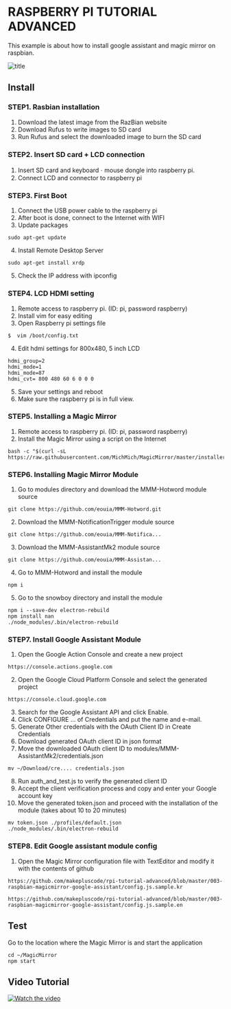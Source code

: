 # RASPBERRY PI TUTORIAL ADVANCED
This example is about how to install google assistant and magic mirror on raspbian.

![title](https://user-images.githubusercontent.com/39910774/48819176-e1416400-ed91-11e8-9771-7b9ce78aaf4b.png)

## Install
### STEP1. Rasbian installation
1. Download the latest image from the RazBian website
2. Download Rufus to write images to SD card
3. Run Rufus and select the downloaded image to burn the SD card

### STEP2. Insert SD card + LCD connection
1. Insert SD card and keyboardㆍmouse dongle into raspberry pi.
2. Connect LCD and connector to raspberry pi

### STEP3. First Boot
1. Connect the USB power cable to the raspberry pi
2. After boot is done, connect to the Internet with WIFI
3. Update packages
```
sudo apt-get update
```
4. Install Remote Desktop Server
```
sudo apt-get install xrdp
```
5. Check the IP address with ipconfig

### STEP4. LCD HDMI setting
1. Remote access to raspberry pi. (ID: pi, password raspberry)
2. Install vim for easy editing
3. Open Raspberry pi settings file
```
$  vim /boot/config.txt
```
4. Edit hdmi settings for 800x480, 5 inch LCD
 ```
hdmi_group=2
hdmi_mode=1
hdmi_mode=87
hdmi_cvt= 800 480 60 6 0 0 0
```
5. Save your settings and reboot
6. Make sure the raspberry pi is in full view.

### STEP5. Installing a Magic Mirror
1. Remote access to raspberry pi. (ID: pi, password raspberry)
2. Install the Magic Mirror using a script on the Internet
```
bash -c "$(curl -sL https://raw.githubusercontent.com/MichMich/MagicMirror/master/installers/raspberry.sh)"
```

### STEP6. Installing Magic Mirror Module
1. Go to modules directory and download the MMM-Hotword module source
 ```
git clone https://github.com/eouia/MMM-Hotword.git
 ```
2. Download the MMM-NotificationTrigger module source
 ```
git clone https://github.com/eouia/MMM-Notifica...
 ```
3. Download the MMM-AssistantMk2 module source
 ```
git clone https://github.com/eouia/MMM-Assistan...
 ```
4. Go to MMM-Hotword and install the module
 ```
npm i
 ```
5. Go to the snowboy directory and install the module
 ```
npm i --save-dev electron-rebuild
npm install nan
./node_modules/.bin/electron-rebuild
 ```
 
### STEP7. Install Google Assistant Module
1. Open the Google Action Console and create a new project
```
https://console.actions.google.com
```
2. Open the Google Cloud Platform Console and select the generated project
```
https://console.cloud.google.com
```
3. Search for the Google Assistant API and click Enable.
4. Click CONFIGURE ... of Credentials and put the name and e-mail.
5. Generate Other credentials with the OAuth Client ID in Create Credentials
6. Download generated OAuth client ID in json format
7. Move the downloaded OAuth client ID to modules/MMM-AssistantMk2/credentials.json
```
mv ~/Download/cre.... credentials.json
```
8. Run auth_and_test.js to verify the generated client ID
9. Accept the client verification process and copy and enter your Google account key
10. Move the generated token.json and proceed with the installation of the module (takes about 10 to 20 minutes)
```
mv token.json ./profiles/default.json
./node_modules/.bin/electron-rebuild
```

### STEP8. Edit Google assistant module config
1. Open the Magic Mirror configuration file with TextEditor and modify it with the contents of github

```
https://github.com/makepluscode/rpi-tutorial-advanced/blob/master/003-raspbian-magicmirror-google-assistant/config.js.sample.kr
```

```
https://github.com/makepluscode/rpi-tutorial-advanced/blob/master/003-raspbian-magicmirror-google-assistant/config.js.sample.en
```

##  Test
Go to the location where the Magic Mirror is and start the application
```
cd ~/MagicMirror
npm start
```

## Video Tutorial 
 [![Watch the video](https://user-images.githubusercontent.com/39910774/47252575-f0c34980-d481-11e8-9c30-5b2543b722e5.png)](https://youtu.be/gNeGzUo-wbo)
